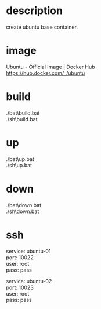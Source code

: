 # description
create ubuntu base container.

# image
Ubuntu - Official Image | Docker Hub  
https://hub.docker.com/_/ubuntu

# build
.\bat\build.bat  
.\sh\build.bat  

# up
.\bat\up.bat  
.\sh\up.bat

# down
.\bat\down.bat  
.\sh\down.bat

# ssh
service: ubuntu-01  
port: 10022  
user: root  
pass: pass  

service: ubuntu-02  
port: 10023  
user: root  
pass: pass  
